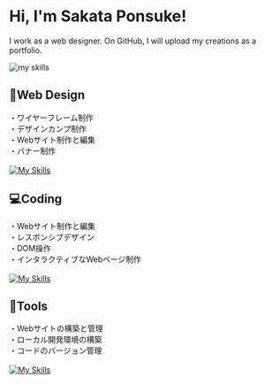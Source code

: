 # Hi, I'm Sakata Ponsuke!
I work as a web designer. On GitHub, I will upload my creations as a portfolio.

<img alt="my skills" src="https://skillicons.dev/icons?theme=light&perline=8&i=ts,js,html,css,jquery,nodejs,react,nextjs,gatsbyjs,vue,astro,sass,tailwind,vite,webpack,supabase,firebase,vercel,netlify,aws,git,github,githubactions,figma" />

## 🎨Web Design
・ワイヤーフレーム制作<br>
・デザインカンプ制作<br>
・Webサイト制作と編集<br>
・バナー制作<br>
<br>
[![My Skills](https://skillicons.dev/icons?i=photoshop,illustrator,xd,figma)](https://skillicons.dev)

## 💻Coding
・Webサイト制作と編集<br>
・レスポンシブデザイン<br>
・DOM操作<br>
・インタラクティブなWebページ制作<br>
<br>
[![My Skills](https://skillicons.dev/icons?i=html,css,js,jquery,vscode)](https://skillicons.dev)

## 🧰Tools
・Webサイトの構築と管理<br>
・ローカル開発環境の構築<br>
・コードのバージョン管理<br>
<br>
[![My Skills](https://skillicons.dev/icons?i=wordpress,github)](https://skillicons.dev)

